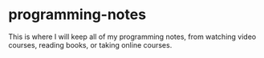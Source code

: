 # programming-notes
This is where I will keep all of my programming notes, from watching video courses, reading books, or taking online courses. 